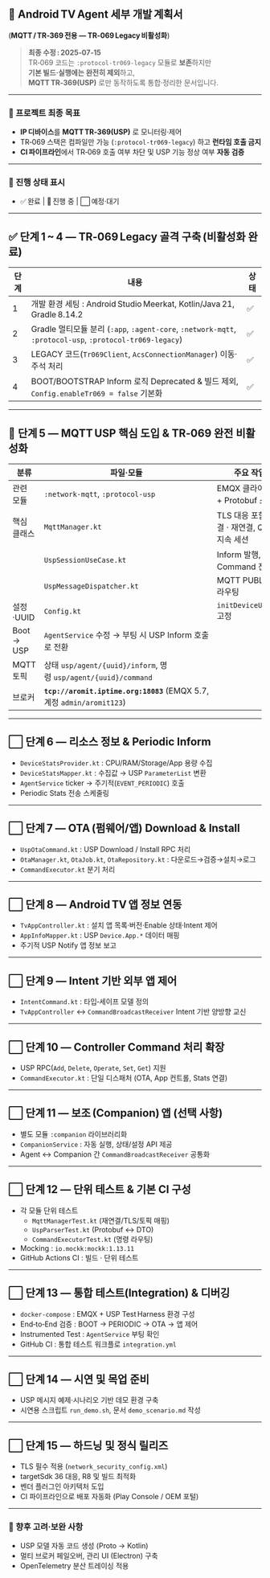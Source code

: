 ## 🚩 Android TV Agent 세부 개발 계획서  
(**MQTT / TR‑369 전용 ― TR‑069 Legacy 비활성화**)

> **최종 수정 : 2025‑07‑15**  
> TR‑069 코드는 `:protocol‑tr069‑legacy` 모듈로 **보존**하지만  
> **기본 빌드·실행에는 완전히 제외**하고,  
> **MQTT TR‑369(USP)** 로만 동작하도록 통합·정리한 문서입니다.

---

### 📌 프로젝트 최종 목표
* **IP 디바이스**를 **MQTT TR‑369(USP)** 로 모니터링·제어  
* TR‑069 스택은 컴파일만 가능 (`:protocol‑tr069‑legacy`) 하고 **런타임 호출 금지**  
* **CI 파이프라인**에서 TR‑069 호출 여부 차단 및 USP 기능 정상 여부 **자동 검증**

---

### 📌 진행 상태 표시
* ✅ 완료 | 🚧 진행 중 | ⬜ 예정·대기

---

## ✅ 단계 1 ~ 4 ― **TR‑069 Legacy 골격 구축 (비활성화 완료)**

| 단계 | 내용                                                                                                               | 상태 |
| ---- | ---------------------------------------------------------------------------------------------------------------- | ---- |
| 1    | 개발 환경 세팅 : Android Studio Meerkat, Kotlin/Java 21, Gradle 8.14.2                                             | ✅   |
| 2    | Gradle 멀티모듈 분리 (`:app`, `:agent-core`, `:network-mqtt`, `:protocol-usp`, `:protocol-tr069-legacy`)           | ✅   |
| 3    | LEGACY 코드(`Tr069Client`, `AcsConnectionManager`) 이동·주석 처리                                                  | ✅   |
| 4    | BOOT/BOOTSTRAP Inform 로직 Deprecated & 빌드 제외, `Config.enableTr069 = false` 기본화                             | ✅   |

---

## 🚧 단계 5 ― **MQTT USP 핵심 도입 & TR‑069 완전 비활성화**

| 분류        | 파일·모듈                                  | 주요 작업                                   |
|-------------|-------------------------------------------|-------------------------------------------|
| 관련 모듈   | `:network-mqtt`, `:protocol-usp`          | EMQX 클라이언트 + Protobuf 스키마          |
| 핵심 클래스 | `MqttManager.kt`                          | TLS 대응 포함, 연결 · 재연결, QoS2 지속 세션 |
|             | `UspSessionUseCase.kt`                    | Inform 발행, Command 진입점                |
|             | `UspMessageDispatcher.kt`                 | MQTT PUBLISH 라우팅                        |
| 설정·UUID   | `Config.kt`                               | `initDeviceUuid()` 고정                    |
| Boot → USP  | `AgentService` 수정 → 부팅 시 USP Inform 호출로 전환                  |
| MQTT 토픽   | 상태 `usp/agent/{uuid}/inform`, 명령 `usp/agent/{uuid}/command`      |
| 브로커      | **`tcp://aromit.iptime.org:18083`** (EMQX 5.7, 계정 `admin/aromit123`) |

---

## ⬜ 단계 6 ― **리소스 정보 & Periodic Inform**
* `DeviceStatsProvider.kt` : CPU/RAM/Storage/App 용량 수집  
* `DeviceStatsMapper.kt` : 수집값 → USP `ParameterList` 변환  
* `AgentService` ticker → 주기적(`EVENT_PERIODIC`) 호출  
* Periodic Stats 전송 스케줄링  

---

## ⬜ 단계 7 ― **OTA (펌웨어/앱) Download & Install**
* `UspOtaCommand.kt` : USP Download / Install RPC 처리  
* `OtaManager.kt`, `OtaJob.kt`, `OtaRepository.kt` : 다운로드→검증→설치→로그  
* `CommandExecutor.kt` 분기 처리  

---

## ⬜ 단계 8 ― **Android TV 앱 정보 연동**
* `TvAppController.kt` : 설치 앱 목록·버전·Enable 상태·Intent 제어  
* `AppInfoMapper.kt` : USP `Device.App.*` 데이터 매핑  
* 주기적 USP Notify 앱 정보 보고  

---

## ⬜ 단계 9 ― **Intent 기반 외부 앱 제어**
* `IntentCommand.kt` : 타입‑세이프 모델 정의  
* `TvAppController` ↔ `CommandBroadcastReceiver` Intent 기반 양방향 교신  

---

## ⬜ 단계 10 ― **Controller Command 처리 확장**
* USP RPC(`Add`, `Delete`, `Operate`, `Set`, `Get`) 지원  
* `CommandExecutor.kt` : 단일 디스패처 (OTA, App 컨트롤, Stats 연결)  

---

## ⬜ 단계 11 ― **보조 (Companion) 앱 (선택 사항)**
* 별도 모듈 `:companion` 라이브러리화  
* `CompanionService` : 자동 실행, 상태/설정 API 제공  
* Agent ↔ Companion 간 `CommandBroadcastReceiver` 공통화  

---

## ⬜ 단계 12 ― **단위 테스트 & 기본 CI 구성**
* 각 모듈 단위 테스트  
  * `MqttManagerTest.kt` (재연결/TLS/토픽 매핑)  
  * `UspParserTest.kt` (Protobuf ↔ DTO)  
  * `CommandExecutorTest.kt` (명령 라우팅)  
* Mocking : `io.mockk:mockk:1.13.11`  
* GitHub Actions CI : 빌드 · 단위 테스트  

---

## ⬜ 단계 13 ― **통합 테스트(Integration) & 디버깅**
* `docker-compose` : EMQX + USP Test Harness 환경 구성  
* End‑to‑End 검증 : BOOT → PERIODIC → OTA → 앱 제어  
* Instrumented Test : `AgentService` 부팅 확인  
* GitHub CI : 통합 테스트 워크플로 `integration.yml`  

---

## ⬜ 단계 14 ― **시연 및 목업 준비**
* USP 메시지 예제·시나리오 기반 데모 환경 구축  
* 시연용 스크립트 `run_demo.sh`, 문서 `demo_scenario.md` 작성  

---

## ⬜ 단계 15 ― **하드닝 및 정식 릴리즈**
* TLS 필수 적용 (`network_security_config.xml`)  
* targetSdk 36 대응, R8 및 빌드 최적화  
* 벤더 플러그인 아키텍처 도입  
* CI 파이프라인으로 배포 자동화 (Play Console / OEM 포털)  

---

### 📌 향후 고려·보완 사항
* USP 모델 자동 코드 생성 (Proto → Kotlin)  
* 멀티 브로커 페일오버, 관리 UI (Electron) 구축  
* OpenTelemetry 분산 트레이싱 적용  
